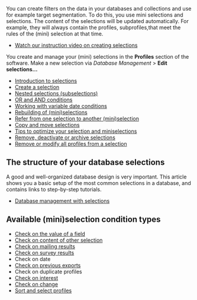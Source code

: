 You can create filters on the data in your databases and collections and use for example target segmentation. To do this, you use mini selections and selections. The content of the selections will be updated automatically. For example, they will always contain the profiles, subprofiles,that meet the rules of the (mini) selection at that time.

- [Watch our instruction video on creating selections](http://www.copernica.com/en/support/video-tutorials/profiles-selections)

You create and manage your (mini) selections in the **Profiles** section of the software. Make a new selection via _Database Management_ > **Edit selections...**

- [Introduction to selections](http://www.copernica.com/en/support/working-with-selections)
- [Create a selection](http://www.copernica.com/en/support/create-a-selection)
- [Nested selections (subselections)](http://www.copernica.com/en/support/creating-subselections)
- [OR and AND conditions](http://www.copernica.com/en/support/or-and-and-selection-conditions)
- [Working with variable date conditions](http://www.copernica.com/en/support/working-with-variable-date-conditions)
- [Rebuilding of (mini)selections](http://www.copernica.com/en/support/how-are-selections-re-built)
- [Refer from one selection to another (mini)selection](http://www.copernica.com/en/support/refer-from-one-selection-to-another-mini-selection)
- [Copy and move selections](http://www.copernica.com/en/support/copy-and-move-mini-selections)
- [Tips to optimize your selection and miniselections](http://www.copernica.com/en/support/tips-for-optimizing-selections-and-mini-selections)
- [Remove, deactivate or archive selections](http://www.copernica.com/en/support/remove-deactivate-or-archive-selections)
- [Remove or modify all profiles from a selection](http://www.copernica.com/en/support/edit-or-remove-all-profiles-from-a-database-or-selection-at-once)

The structure of your database selections
-----------------------------------------

A good and well-organized database design is very important. This article shows you a basic setup of the most common selections in a database, and contains links to step-by-step tutorials.

- [Database management with selections](http://www.copernica.com/en/support/the-structure-of-your-database-selections)

Available (mini)selection condition types
-----------------------------------------

- [Check on the value of a field](http://www.copernica.com/en/support/selection-condition-check-on-field)
- [Check on content of other selection](http://www.copernica.com/en/support/selection-condition-check-on-content-of-other-selection)
- [Check on mailing results](http://www.copernica.com/en/support/selection-condition-check-on-mailing-results)
- [Check on survey results](http://www.copernica.com/en/support/selection-condition-check-on-survey)
- Check on date
- [Check on previous exports](http://www.copernica.com/en/support/selection-condition-check-on-previous-exports)
- Check on duplicate profiles
- [Check on interest](http://www.copernica.com/en/support/selection-condition-check-on-interest)
- [Check on change](http://www.copernica.com/en/support/selection-condition-check-on-change)
- [Sort and select profiles](http://www.copernica.com/en/support/sorting-and-selecting-profiles-in-a-database-or-collection)